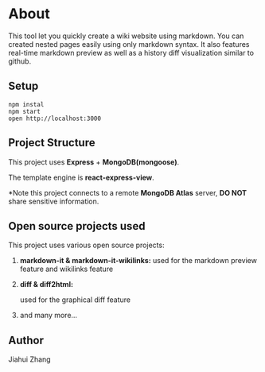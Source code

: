 # About
This tool let you quickly create a wiki website using markdown. You can created nested pages easily using only markdown syntax. It also features real-time markdown preview as well as a history diff visualization similar to github.

## Setup

```shell
npm instal
npm start
open http://localhost:3000
```

## Project Structure

This project uses **Express** + **MongoDB(mongoose)**.

The template engine is **react-express-view**.

\*Note this project connects to a remote **MongoDB Atlas** server, **DO NOT** share sensitive information.

## Open source projects used

This project uses various open source projects:

1. **markdown-it & markdown-it-wikilinks:**
   used for the markdown preview feature and wikilinks feature

2. **diff & diff2html:**

   used for the graphical diff feature

3. and many more...

## Author

Jiahui Zhang
